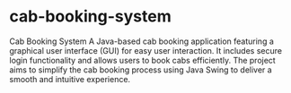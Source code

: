 # cab-booking-system
 Cab Booking System A Java-based cab booking application featuring a graphical user interface (GUI) for easy user interaction. It includes secure login functionality and allows users to book cabs efficiently. The project aims to simplify the cab booking process using Java Swing to deliver a smooth and intuitive experience.
